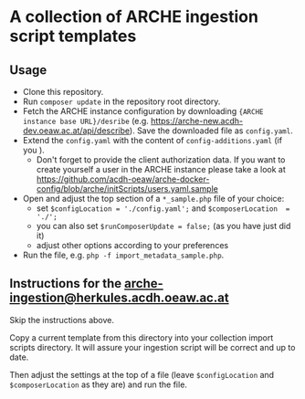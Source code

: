 # A collection of ARCHE ingestion script templates

## Usage

* Clone this repository.
* Run `composer update` in the repository root directory.
* Fetch the ARCHE instance configuration by downloading `{ARCHE instance base URL}/desribe` (e.g. https://arche-new.acdh-dev.oeaw.ac.at/api/describe). Save the downloaded file as `config.yaml`.
* Extend the `config.yaml` with the content of `config-additions.yaml` (if you ).
    * Don't forget to provide the client authorization data.
      If you want to create yourself a user in the ARCHE instance please take a look at https://github.com/acdh-oeaw/arche-docker-config/blob/arche/initScripts/users.yaml.sample
* Open and adjust the top section of a `*_sample.php` file of your choice:
    * set `$configLocation = './config.yaml';` and `$composerLocation  = './';`
    * you can also set `$runComposerUpdate = false;` (as you have just did it)
    * adjust other options according to your preferences
* Run the file, e.g. `php -f import_metadata_sample.php`.

## Instructions for the arche-ingestion@herkules.acdh.oeaw.ac.at

Skip the instructions above.

Copy a current template from this directory into your collection import scripts directory.
It will assure your ingestion script will be correct and up to date.

Then adjust the settings at the top of a file (leave `$configLocation` and `$composerLocation` as they are) and run the file.

